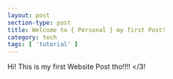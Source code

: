 ```yaml
---
layout: post
section-type: post
title: Welcome to { Personal } my first Post!
category: tech
tags: [ 'tutorial' ]
---
```


Hi! This is my first Website Post tho!!!! </3!
